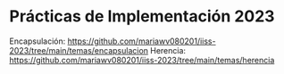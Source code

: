 # Prácticas de Implementación 2023

Encapsulación: https://github.com/mariawv080201/iiss-2023/tree/main/temas/encapsulacion
Herencia: https://github.com/mariawv080201/iiss-2023/tree/main/temas/herencia
